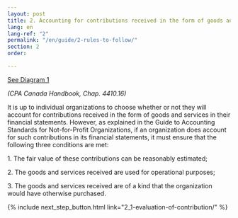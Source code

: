 ```yaml
---
layout: post
title: 2. Accounting for contributions received in the form of goods and services
lang: en
lang-ref: "2"
permalink: "/en/guide/2-rules-to-follow/"
section: 2
order: 

---
```

<a href="{{ site.baseurl }}/assets/schema-diagram/diagram1.pdf" class="toolkit" target="_blank">See Diagram 1</a>

_(CPA Canada Handbook, Chap. 4410.16)_

It is up to individual organizations to choose whether or not they will account for contributions received in the form of goods and services in their financial statements. However, as explained in the Guide to Accounting Standards for Not-for-Profit Organizations, if an organization does account for such contributions in its financial statements, it must ensure that the following three conditions are met:

1\. The fair value of these contributions can be reasonably estimated;

2\. The goods and services received are used for operational purposes;

3\. The goods and services received are of a kind that the organization would have otherwise purchased.

{% include next_step_button.html link="2_1-evaluation-of-contribution/" %}